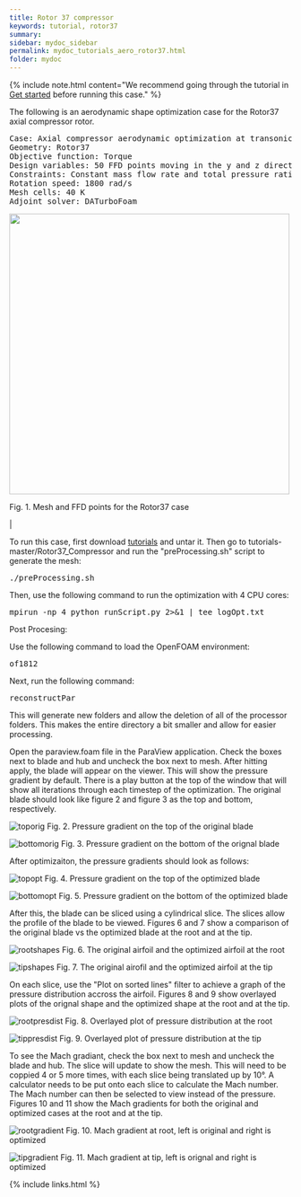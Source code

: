 ```yaml
---
title: Rotor 37 compressor
keywords: tutorial, rotor37
summary: 
sidebar: mydoc_sidebar
permalink: mydoc_tutorials_aero_rotor37.html
folder: mydoc
---
```


{% include note.html content="We recommend going through the tutorial in [Get started](mydoc_get_started_download_docker.html) before running this case." %}

The following is an aerodynamic shape optimization case for the Rotor37 axial compressor rotor.

<pre>
Case: Axial compressor aerodynamic optimization at transonic conditions
Geometry: Rotor37
Objective function: Torque
Design variables: 50 FFD points moving in the y and z directions
Constraints: Constant mass flow rate and total pressure ratio
Rotation speed: 1800 rad/s
Mesh cells: 40 K
Adjoint solver: DATurboFoam
</pre>

<img src="{{ site.url }}{{ site.baseurl }}/images/tutorials/Rotor37_FFD.png" width="500" />

Fig. 1. Mesh and FFD points for the Rotor37 case

|

To run this case, first download [tutorials](https://github.com/DAFoam/tutorials/archive/master.tar.gz) and untar it. Then go to tutorials-master/Rotor37_Compressor and run the "preProcessing.sh" script to generate the mesh:

<pre>
./preProcessing.sh
</pre>

Then, use the following command to run the optimization with 4 CPU cores:

<pre>
mpirun -np 4 python runScript.py 2>&1 | tee logOpt.txt
</pre>

Post Procesing:

Use the following command to load the OpenFOAM environment:

<pre>
of1812
</pre>

Next, run the following command:

<pre>
reconstructPar
</pre>

This will generate new folders and allow the deletion of all of the processor folders. This makes the entire directory a bit smaller and allow for easier processing.

Open the paraview.foam file in the ParaView application. Check the boxes next to blade and hub and uncheck the box next to mesh. After hitting apply, the blade will appear on the viewer. This will show the pressure gradient by default. There is a play button at the top of the window that will show all iterations through each timestep of the optimization. The original blade should look like figure 2 and figure 3 as the top and bottom, respectively.

![toporig](https://user-images.githubusercontent.com/31484354/113370066-8ab49f00-9328-11eb-9478-ae013ae7da3d.png)
Fig. 2. Pressure gradient on the top of the original blade

![bottomorig](https://user-images.githubusercontent.com/31484354/113370100-a5871380-9328-11eb-8552-bf57fe0e0b23.png)
Fig. 3. Pressure gradient on the bottom of the orignal blade

After optimizaiton, the pressure gradients should look as follows:

![topopt](https://user-images.githubusercontent.com/31484354/113370157-c8b1c300-9328-11eb-95b3-eac575498a77.png)
Fig. 4. Pressure gradient on the top of the optimized blade

![bottomopt](https://user-images.githubusercontent.com/31484354/113370193-d6674880-9328-11eb-852a-d7422aba9bfe.png)
Fig. 5. Pressure gradient on the bottom of the optimized blade

After this, the blade can be sliced using a cylindrical slice. The slices allow the profile of the blade to be viewed. Figures 6 and 7 show a comparison of the original blade vs the optimized blade at the root and at the tip.

![rootshapes](https://user-images.githubusercontent.com/31484354/113370809-71aced80-932a-11eb-8fb6-5cb994733838.png)
Fig. 6. The original airfoil and the optimized airfoil at the root

![tipshapes](https://user-images.githubusercontent.com/31484354/113370885-9903ba80-932a-11eb-9229-b813b4670eb6.png)
Fig. 7. The original airofil and the optimized airfoil at the tip

On each slice, use the "Plot on sorted lines" filter to achieve a graph of the pressure distribution accross the airfoil. Figures 8 and 9 show overlayed plots of the orignal shape and the optimized shape at the root and at the tip.

![rootpresdist](https://user-images.githubusercontent.com/31484354/113370487-9ce30d00-9329-11eb-9c25-70a90158b201.png)
Fig. 8. Overlayed plot of pressure distribution at the root

![tippresdist](https://user-images.githubusercontent.com/31484354/113370572-d3208c80-9329-11eb-902d-53af8f0bcd22.png)
Fig. 9. Overlayed plot of pressure distribution at the tip

To see the Mach gradiant, check the box next to mesh and uncheck the blade and hub. The slice will update to show the mesh. This will need to be coppied 4 or 5 more times, with each slice being translated up by 10&deg;. A calculator needs to be put onto each slice to calculate the Mach number. The Mach number can then be selected to view instead of the pressure. Figures 10 and 11 show the Mach gradients for both the original and optimized cases at the root and at the tip.

![rootgradient](https://user-images.githubusercontent.com/31484354/113371581-53e08800-932c-11eb-86ea-e8f8e4ddde40.png)
Fig. 10. Mach gradient at root, left is original and right is optimized

![tipgradient](https://user-images.githubusercontent.com/31484354/113371709-a0c45e80-932c-11eb-9df0-1d383c6b57b2.png)
Fig. 11. Mach gradient at tip, left is orignal and right is optimized

{% include links.html %}
